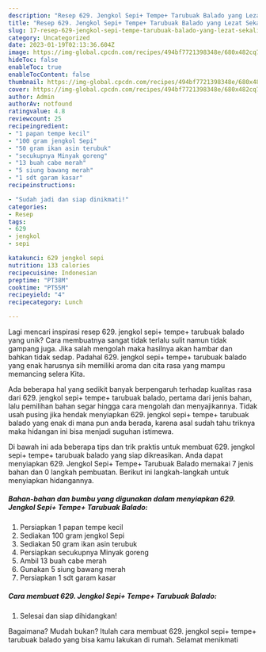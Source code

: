 ```yaml
---
description: "Resep 629. Jengkol Sepi+ Tempe+ Tarubuak Balado yang Lezat Sekali"
title: "Resep 629. Jengkol Sepi+ Tempe+ Tarubuak Balado yang Lezat Sekali"
slug: 17-resep-629-jengkol-sepi-tempe-tarubuak-balado-yang-lezat-sekali
category: Uncategorized
date: 2023-01-19T02:13:36.604Z
image: https://img-global.cpcdn.com/recipes/494bf7721398348e/680x482cq70/629-jengkol-sepi-tempe-tarubuak-balado-foto-resep-utama.jpg
hideToc: false
enableToc: true
enableTocContent: false
thumbnail: https://img-global.cpcdn.com/recipes/494bf7721398348e/680x482cq70/629-jengkol-sepi-tempe-tarubuak-balado-foto-resep-utama.jpg
cover: https://img-global.cpcdn.com/recipes/494bf7721398348e/680x482cq70/629-jengkol-sepi-tempe-tarubuak-balado-foto-resep-utama.jpg
author: Admin
authorAv: notfound
ratingvalue: 4.8
reviewcount: 25
recipeingredient:
- "1 papan tempe kecil"
- "100 gram jengkol Sepi"
- "50 gram ikan asin terubuk"
- "secukupnya Minyak goreng"
- "13 buah cabe merah"
- "5 siung bawang merah"
- "1 sdt garam kasar"
recipeinstructions:

- "Sudah jadi dan siap dinikmati!"
categories:
- Resep
tags:
- 629
- jengkol
- sepi

katakunci: 629 jengkol sepi 
nutrition: 133 calories
recipecuisine: Indonesian
preptime: "PT38M"
cooktime: "PT55M"
recipeyield: "4"
recipecategory: Lunch

---
```





Lagi mencari inspirasi resep 629. jengkol sepi+ tempe+ tarubuak balado yang unik? Cara membuatnya sangat tidak terlalu sulit namun tidak gampang juga. Jika salah mengolah maka hasilnya akan hambar dan bahkan tidak sedap. Padahal 629. jengkol sepi+ tempe+ tarubuak balado yang enak harusnya sih memiliki aroma dan cita rasa yang mampu memancing selera Kita.







Ada beberapa hal yang sedikit banyak berpengaruh terhadap kualitas rasa dari 629. jengkol sepi+ tempe+ tarubuak balado, pertama dari jenis bahan, lalu pemilihan bahan segar hingga cara mengolah dan menyajikannya. Tidak usah pusing jika hendak menyiapkan 629. jengkol sepi+ tempe+ tarubuak balado yang enak di mana pun anda berada, karena asal sudah tahu triknya maka hidangan ini bisa menjadi suguhan istimewa.






Di bawah ini ada beberapa tips dan trik praktis untuk membuat 629. jengkol sepi+ tempe+ tarubuak balado yang siap dikreasikan. Anda dapat menyiapkan 629. Jengkol Sepi+ Tempe+ Tarubuak Balado memakai 7 jenis bahan dan 0 langkah pembuatan. Berikut ini langkah-langkah untuk menyiapkan hidangannya.

<!--inarticleads1-->

##### Bahan-bahan dan bumbu yang digunakan dalam menyiapkan 629. Jengkol Sepi+ Tempe+ Tarubuak Balado:

1. Persiapkan 1 papan tempe kecil
1. Sediakan 100 gram jengkol Sepi
1. Sediakan 50 gram ikan asin terubuk
1. Persiapkan secukupnya Minyak goreng
1. Ambil 13 buah cabe merah
1. Gunakan 5 siung bawang merah
1. Persiapkan 1 sdt garam kasar




<!--inarticleads2-->

##### Cara membuat 629. Jengkol Sepi+ Tempe+ Tarubuak Balado:


1. Selesai dan siap dihidangkan!



Bagaimana? Mudah bukan? Itulah cara membuat 629. jengkol sepi+ tempe+ tarubuak balado yang bisa kamu lakukan di rumah. Selamat menikmati
